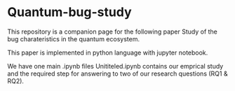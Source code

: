 # Quantum-bug-study
This repository is a companion page for the following paper 
Study of the bug charateristics in the quantum ecosystem.

This paper is implemented in python language with jupyter notebook.

We have one main .ipynb files Unititeled.ipynb contains our emprical study and the required step for answering to two of our research questions (RQ1 & RQ2).
